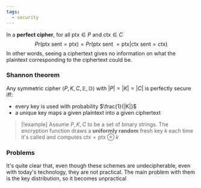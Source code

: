 ```yaml
---
tags:
  - security
---
```

In a **perfect cipher**, for all $\text{ptx} \in P$ and $\text{ctx}\in C$
$$
Pr(\text{ptx sent} = \text{ptx} )= Pr(\text{ptx sent }=\text{ptx} | \text{ctx sent} = \text{ctx})
$$
In other words, seeing a ciphertext gives no information on what the plaintext corresponding to the ciphertext could be.
### Shannon theorem

Any symmetric cipher $\langle P,K,C,\mathbb E, \mathbb D \rangle$ with $|P|=|K|=|C|$ is perfectly secure iff:
- every key is used with probability $\frac{1}{|K|}$
- a unique key maps a given plaintext into a given ciphertext

>[!example]
>Assume $P,K,C$ to be a set of binary strings. The encryption function draws a **uniformly random** fresh key $k$ each time it's called and computes $\text{ctx} = \text{ptx} \oplus k$
### Problems

It's quite clear that, even though these schemes are undecipherable, even with today's technology, they are not practical. The main problem with them is the key distribution, so it becomes unpractical